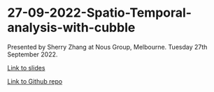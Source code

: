 # 27-09-2022-Spatio-Temporal-analysis-with-cubble

Presented by Sherry Zhang at Nous Group, Melbourne. Tuesday 27th September 2022.

[Link to slides](https://sherryzhang-rladiesmelb2022.netlify.app/#/title-slide)

[Link to Github repo](https://github.com/huizezhang-sherry/RLadiesMelb22)
